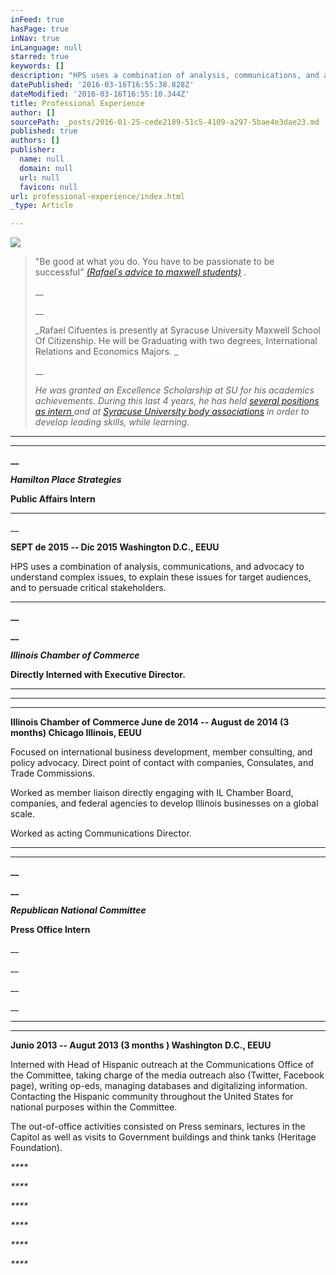 ```yaml
---
inFeed: true
hasPage: true
inNav: true
inLanguage: null
starred: true
keywords: []
description: "HPS uses a combination of analysis, communications, and advocacy to understand complex issues,\_to explain these issues for target audiences, and to persuade critical stakeholders.\_"
datePublished: '2016-03-16T16:55:38.828Z'
dateModified: '2016-03-16T16:55:10.344Z'
title: Professional Experience
author: []
sourcePath: _posts/2016-01-25-cede2189-51c5-4109-a297-5bae4e3dae23.md
published: true
authors: []
publisher:
  name: null
  domain: null
  url: null
  favicon: null
url: professional-experience/index.html
_type: Article

---
```

![](https://s3-us-west-2.amazonaws.com/the-grid-img/p/ed079c28f1202b10a4ed606666abfe52b3a4ec62.jpg)

> "Be good at what you do. You have to be passionate to be successful" _[(Rafael´s advice to maxwell students)][0]_ .
> 
> __
> 
> __
> 
> _Rafael Cifuentes is presently at Syracuse University Maxwell School Of Citizenship. He will be Graduating with two degrees, International Relations and Economics Majors. _
> 
> __
> 
> _He was granted an Excellence Scholarship at SU for his academics achievements. During this last 4 years, he has held [several positions as intern ][1]and at [Syracuse University body associations][2] in order to develop leading skills, while learning._

****

****

**__**

**_Hamilton Place Strategies_**

**Public  Affairs Intern**

****

__

**SEPT de 2015 -- Dic 2015  Washington D.C., EEUU**

HPS uses a combination of analysis, communications, and advocacy to understand complex issues, to explain these issues for target audiences, and to persuade critical stakeholders. 

****

**__**

**__**

**_Illinois Chamber of Commerce_**

**Directly Interned with Executive Director.**

****

****

****

**Illinois Chamber of Commerce June de 2014 -- August de 2014 (3 months) Chicago Illinois, EEUU**

Focused on international business development, member consulting, and policy advocacy. Direct point of contact with companies, Consulates, and Trade Commissions.

Worked as member liaison directly engaging with IL Chamber Board, companies, and federal agencies to develop Illinois businesses on a global scale.

Worked as acting Communications Director.

****

****

**__**

**__**

**_Republican National Committee_**

**Press Office Intern**

__

__

__

__

****

****

**Junio 2013 -- Augut 2013 (3 months ) Washington D.C., EEUU**

Interned with Head of Hispanic outreach at the Communications Office of the Committee, taking charge of the media outreach also (Twitter, Facebook page), writing op-eds, managing databases and digitalizing information. Contacting the Hispanic community throughout the United States for national purposes within the Committee. 

The out-of-office activities consisted on Press seminars, lectures in the Capitol as well as visits to Government buildings and think tanks (Heritage Foundation).

_****_

_****_

_****_

_****_

_****_

_****_

[0]: http://www.maxwell.syr.edu/DC/DC_Profiles/Rafael_Cifuentes__16,_IR___ECON__16/
[1]: https://thegrid.ai/rcgliv/professional-experience/
[2]: https://thegrid.ai/rcgliv/experience/